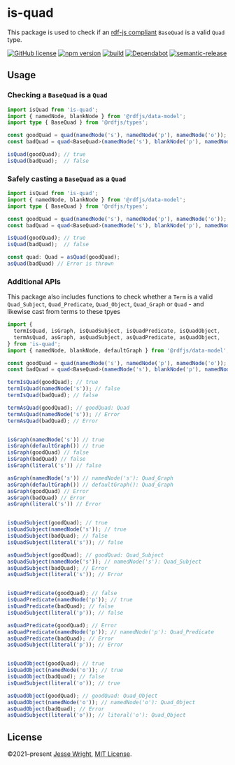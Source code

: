 # is-quad
This package is used to check if an [rdf-js compliant](https://github.com/rdfjs/types/) `BaseQuad` is a valid `Quad` type.

[![GitHub license](https://img.shields.io/github/license/jeswr/useState.svg)](https://github.com/jeswr/is-quad/blob/master/LICENSE)
[![npm version](https://img.shields.io/npm/v/is-quad.svg)](https://www.npmjs.com/package/is-quad)
[![build](https://img.shields.io/github/actions/workflow/status/jeswr/is-quad/nodejs.yml?branch=main)](https://github.com/jeswr/is-quad/tree/main/)
[![Dependabot](https://badgen.net/badge/Dependabot/enabled/green?icon=dependabot)](https://dependabot.com/)
[![semantic-release](https://img.shields.io/badge/%20%20%F0%9F%93%A6%F0%9F%9A%80-semantic--release-e10079.svg)](https://github.com/semantic-release/semantic-release)

## Usage

### Checking a `BaseQuad` is a `Quad`

```ts
import isQuad from 'is-quad';
import { namedNode, blankNode } from '@rdfjs/data-model';
import type { BaseQuad } from '@rdfjs/types';

const goodQuad = quad(namedNode('s'), namedNode('p'), namedNode('o'));
const badQuad = quad<BaseQuad>(namedNode('s'), blankNode('p'), namedNode('o'));

isQuad(goodQuad); // true
isQuad(badQuad);  // false
```

### Safely casting a `BaseQuad` as a `Quad`

```ts
import isQuad from 'is-quad';
import { namedNode, blankNode } from '@rdfjs/data-model';
import type { BaseQuad } from '@rdfjs/types';

const goodQuad = quad(namedNode('s'), namedNode('p'), namedNode('o'));
const badQuad = quad<BaseQuad>(namedNode('s'), blankNode('p'), namedNode('o'));

isQuad(goodQuad); // true
isQuad(badQuad);  // false

const quad: Quad = asQuad(goodQuad);
asQuad(badQuad) // Error is thrown
```

### Additional APIs

This package also includes functions to check whether a `Term` is a valid `Quad_Subject`, `Quad_Predicate`, `Quad_Object`, `Quad_Graph` or `Quad` - and likewise cast from terms to these tpyes

```ts
import {
  termIsQuad, isGraph, isQuadSubject, isQuadPredicate, isQuadObject,
  termAsQuad, asGraph, asQuadSubject, asQuadPredicate, asQuadObject,
} from 'is-quad';
import { namedNode, blankNode, defaultGraph } from '@rdfjs/data-model';

const goodQuad = quad(namedNode('s'), namedNode('p'), namedNode('o'));
const badQuad = quad<BaseQuad>(namedNode('s'), blankNode('p'), namedNode('o'));

termIsQuad(goodQuad); // true
termIsQuad(namedNode('s')); // false
termIsQuad(badQuad); // false

termAsQuad(goodQuad); // goodQuad: Quad
termAsQuad(namedNode('s')); // Error
termAsQuad(badQuad); // Error


isGraph(namedNode('s')) // true
isGraph(defaultGraph()) // true
isGraph(goodQuad) // false
isGraph(badQuad) // false
isGraph(literal('s')) // false

asGraph(namedNode('s')) // namedNode('s'): Quad_Graph
asGraph(defaultGraph()) // defaultGraph(): Quad_Graph
asGraph(goodQuad) // Error
asGraph(badQuad) // Error
asGraph(literal('s')) // Error


isQuadSubject(goodQuad); // true
isQuadSubject(namedNode('s')); // true
isQuadSubject(badQuad); // false
isQuadSubject(literal('s')); // false

asQuadSubject(goodQuad); // goodQuad: Quad_Subject
asQuadSubject(namedNode('s')); // namedNode('s'): Quad_Subject
asQuadSubject(badQuad); // Error
asQuadSubject(literal('s')); // Error


isQuadPredicate(goodQuad); // false
isQuadPredicate(namedNode('p')); // true
isQuadPredicate(badQuad); // false
isQuadSubject(literal('p')); // false

asQuadPredicate(goodQuad); // Error
asQuadPredicate(namedNode('p')); // namedNode('p'): Quad_Predicate
asQuadPredicate(badQuad); // Error
asQuadSubject(literal('p')); // Error


isQuadObject(goodQuad); // true
isQuadObject(namedNode('o')); // true
isQuadObject(badQuad); // false
isQuadSubject(literal('o')); // true

asQuadObject(goodQuad); // goodQuad: Quad_Object
asQuadObject(namedNode('o')); // namedNode('o'): Quad_Object
asQuadObject(badQuad); // Error
asQuadSubject(literal('o')); // literal('o'): Quad_Object
```

## License
©2021–present
[Jesse Wright](https://github.com/jeswr),
[MIT License](https://github.com/jeswr/is-quad/blob/master/LICENSE).
